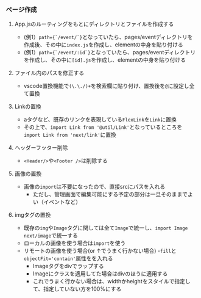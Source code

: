 ### ページ作成
1. App.jsのルーティングをもとにディレクトリとファイルを作成する
    - (例1）```path={`/event/`}```となっていたら、pages/eventディレクトリを作成後、その中に`index.js`を作成し、elementの中身を貼り付ける
    - (例1）```path={`/event/:id`}```となっていたら、pages/eventディレクトリを作成し、その中に`[id].js`を作成し、elementの中身を貼り付ける

2. ファイル内のパスを修正する
    - vscode置換機能で`(\.\./)+`を検索欄に貼り付け、置換後を`@`に設定し全て置換

3. Linkの置換
    - aタグなど、既存のリンクを表現している`FlexLink`を`Link`に置換
    - その上で、`import Link from '@util/Link'`となっているところを`import Link from 'next/link'`に置換

4. ヘッダーフッター削除
    - `<Header/>`や`<Footer />`は削除する

5. 画像の置換
    - 画像の`import`は不要になったので、直接srcにパスを入れる
        - ただし、管理画面で編集可能にする予定の部分は一旦そのままでよい（イベントなど）

6. imgタグの置換
    - 既存の`img`や`Image`タグに関しては全て`Image`で統一し、`import Image next/image`で統一する
    - ローカルの画像を使う場合は`import`を使う
    - リモートの画像を使う場合(or ↑でうまく行かない場合)
        -`fill`と`objectFit='contain'`属性をを入れる
        - Imageタグをdivでラップする
        - Imageにクラスを適用してた場合はdivのほうに適用する
        - これでうまく行かない場合は、widthかheightをスタイルで指定して、指定していない方を100%にする
